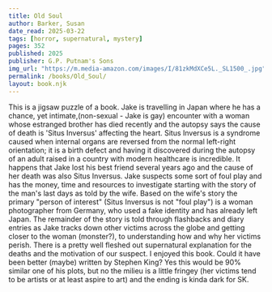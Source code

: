 ```yaml
---
title: Old Soul
author: Barker, Susan
date_read: 2025-03-22
tags: [horror, supernatural, mystery]
pages: 352
published: 2025
publisher: G.P. Putnam's Sons
img_url: "https://m.media-amazon.com/images/I/81zkMdXCe5L._SL1500_.jpg"
permalink: /books/Old_Soul/
layout: book.njk
---
```

This is a jigsaw puzzle of a book.  Jake is travelling in Japan where he has a chance, yet intimate,(non-sexual - Jake is gay) encounter with a woman whose estranged brother has died recently and the autopsy says the cause of death is 'Situs Inversus' affecting the heart. Situs Inversus is a syndrome caused when internal organs are reversed from the normal left-right orientation; it is a birth defect and having it discovered during the autopsy of an adult raised in a country with modern healthcare is incredible.  It happens that Jake lost his best friend several years ago and the cause of her death was also Situs Inversus.  Jake suspects some sort of foul play and has the money, time and resources to investigate starting with the story of the man's last days as told by the wife. Based on the wife's story the primary "person of interest" (Situs Inversus is not "foul play") is a woman photographer from Germany, who used a fake identity and has already left Japan.  The remainder of the story is told through flashbacks and diary entries as Jake tracks down other victims across the globe and getting closer to the woman (monster?), to understanding how and why her victims perish.  There is a pretty well fleshed out supernatural explanation for the deaths and the motivation of our suspect.  I enjoyed this book. Could it have been better (maybe) written by Stephen King? Yes this would be 90% similar one of his plots, but no the milieu is a little fringey (her victims tend to be artists or at least aspire to art) and the ending is kinda dark for SK.   
